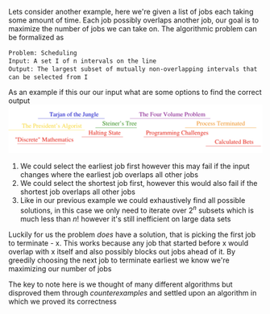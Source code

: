 Lets consider another example, here we're given a list of jobs each taking some amount of time. Each job possibly overlaps another job, our goal is to maximize the number of jobs we can take on.
The algorithmic problem can be formalized as
```
Problem: Scheduling
Input: A set I of n intervals on the line
Output: The largest subset of mutually non-overlapping intervals that can be selected from I
```

As an example if this our our input what are some options to find the correct output
![](./Images/Pasted%20image%2020250410201217.png)

1. We could select the earliest job first however this may fail if the input changes where the earliest job overlaps all other jobs
2. We could select the shortest job first, however this would also fail if the shortest job overlaps all other jobs
3. Like in our previous example we could exhaustively find all possible solutions, in this case we only need to iterate over $2^{n}$ subsets which is much less than $n!$ however it's still inefficient on large data sets

Luckily for us the problem *does* have a solution, that is picking the first job to terminate - x. This works because any job that started before x would overlap with x itself and also possibly blocks out jobs ahead of it. By greedily choosing the next job to terminate earliest we know we're maximizing our number of jobs

The key to note here is we thought of many different algorithms but disproved them through *counterexamples* and settled upon an algorithm in which we proved its correctness